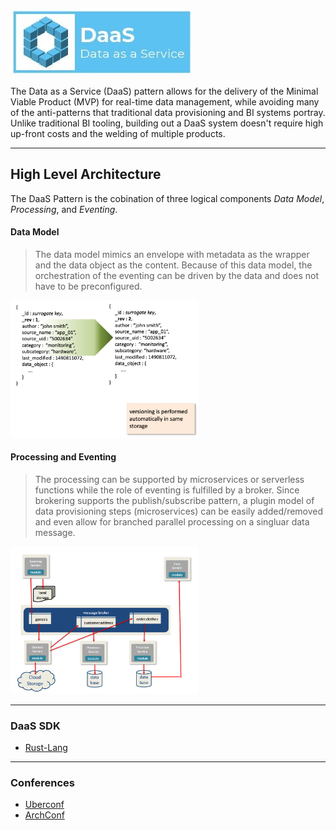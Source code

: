 ![DaaS](./img/cover-small.jpg?raw=true)

The Data as a Service (DaaS) pattern allows for the delivery of the Minimal Viable Product (MVP) for real-time data management, while avoiding many of the anti-patterns that traditional data provisioning and BI systems portray. Unlike traditional BI tooling, building out a DaaS system doesn't require high up-front costs and the welding of multiple products.

---

## High Level Architecture
The DaaS Pattern is the cobination of three logical components _Data Model_, _Processing_, and _Eventing_.

#### Data Model
> The data model mimics an envelope with metadata as the wrapper and the data object as the content. Because of this data model, the orchestration of the eventing can be driven by the data and does not have to be preconfigured.

<img src="./img/arch-data-model.png" alt="Metadata Wrapper Data Model" width="300"/>

#### Processing and Eventing
> The processing can be supported by microservices or serverless functions while the role of eventing is fulfilled by a broker. Since brokering supports the publish/subscribe pattern, a plugin model of data provisioning steps (microservices) can be easily added/removed and even allow for branched parallel processing on a singluar data message.  

<img src="./img/arch-brokering.png" alt="Brokering wiht Microservices" width="300"/>

---

### DaaS SDK
+ [Rust-Lang](https://crates.io/crates/daas)

---

### Conferences
+ [Uberconf](https://uberconf.com)
+ [ArchConf](https://archconf.com/)
